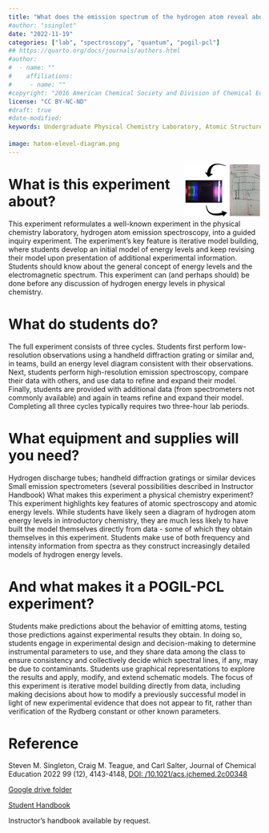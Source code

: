 ```yaml
---
title: "What does the emission spectrum of the hydrogen atom reveal about its energy levels?"
#author: "ssinglet"
date: "2022-11-19"
categories: ["lab", "spectroscopy", "quantum", "pogil-pcl"]
## https://quarto.org/docs/journals/authors.html
#author:
#  - name: ""
#    affiliations:
#     - name: ""
#copyright: "2016 American Chemical Society and Division of Chemical Education, Inc."
license: "CC BY-NC-ND"
#draft: true
#date-modified:
keywords: Undergraduate Physical Chemistry Laboratory, Atomic Structure, Guided Inquiry Learning, Hydrogen Emission Spectrum, Constructivist Iterative Model Building

image: hatom-elevel-diagram.png
---
```

<img src="hatom-pcl-experiment.gif" width="30%" align="right"/>


# What is this experiment about?

This experiment reformulates a well-known experiment in the physical chemistry laboratory, hydrogen atom emission spectroscopy, into a guided inquiry experiment.  The experiment’s key feature is iterative model building, where students develop an initial model of energy levels and keep revising their model upon presentation of additional experimental information.  Students should know about the general concept of energy levels and the electromagnetic spectrum.  This experiment can (and perhaps should) be done before any discussion of hydrogen energy levels in physical chemistry.


# What do students do?

The full experiment consists of three cycles. Students first perform low-resolution observations using a handheld diffraction grating or similar and, in teams, build an energy level diagram consistent with their observations.  Next, students perform high-resolution emission spectroscopy, compare their data with others, and use data to refine and expand their model.  Finally, students are provided with additional data (from spectrometers not commonly available) and again in teams refine and expand their model.  Completing all three cycles typically requires two three-hour lab periods.


# What equipment and supplies will you need?

Hydrogen discharge tubes; handheld diffraction gratings or similar devices
Small emission spectrometers (several possibilities described in Instructor Handbook)
What makes this experiment a physical chemistry experiment?
This experiment highlights key features of atomic spectroscopy and atomic energy levels.  While students have likely seen a diagram of hydrogen atom energy levels in introductory chemistry, they are much less likely to have built the model themselves directly from data - some of which they obtain themselves in this experiment.  Students make use of both frequency and intensity information from spectra as they construct increasingly detailed models of hydrogen energy levels.


# And what makes it a POGIL-PCL experiment?

Students make predictions about the behavior of emitting atoms, testing those predictions against experimental results they obtain. In doing so, students engage in experimental design and decision-making to determine instrumental parameters to use, and they share data among the class to ensure consistency and collectively decide which spectral lines, if any, may be due to contaminants. Students use graphical representations to explore the results and apply, modify, and extend schematic models.  The focus of this experiment is iterative model building directly from data, including making decisions about how to modify a previously successful model in light of new experimental evidence that does not appear to fit, rather than verification of the Rydberg constant or other known parameters.

<span hidden>KEYWORDS: Undergraduate Physical Chemistry Laboratory, Atomic Structure, Guided Inquiry Learning, Hydrogen Emission Spectrum, Constructivist Iterative Model Building
</span>


# Reference

Steven M. Singleton, Craig M. Teague, and Carl Salter, Journal of Chemical Education 2022 99 (12), 4143-4148, [DOI: /10.1021/acs.jchemed.2c00348](https://doi.org/10.1021/acs.jchemed.2c00348)

[Google drive folder](https://drive.google.com/drive/folders/0BwUsdna_LmGjTlByeTBaQXZTdm8?resourcekey=0-5PO-3jXo2D3LmQC7htuKRg)

[Student Handbook](https://drive.google.com/file/d/1EhYn2OQi54VAbDQyMm-qdCPtiC3g4Mle/view?usp=drive_link)

Instructor&rsquo;s handbook available by request.

